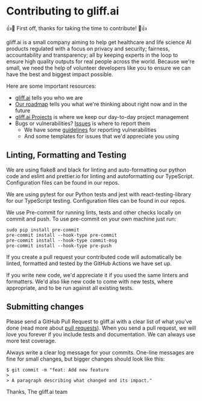 # Contributing to gliff.ai

:+1::tada: First off, thanks for taking the time to contribute! :tada::+1:

gliff.ai is a small company aiming to help get healthcare and life science AI products regulated with a focus on privacy and security; fairness, accountability and transparency; all by keeping experts in the loop to ensure high quality outputs for real people across the world.
Because we're small, we need the help of volunteer developers like you to ensure we can have the best and biggest impact possible.

Here are some important resources:

- [gliff.ai](https://gliff.ai) tells you who we are
- [Our roadmap](https://github.com/gliff-ai/roadmaplist) tells you what we're thinking about right now and in the future
- [gliff.ai Projects](https://github.com/orgs/gliff-ai/projects) is where we keep our day-to-day project management
- Bugs or vulnerabilities? [Issues](https://github.com/gliff-ai/gliff-ai/issues) is where to report them
  - We have some [guidelines](https://github.com/gliff-ai/.github/SECURITY.md) for reporting vulnerabilities
  - And some templates for issues that we'd appreciate you using

## Linting, Formatting and Testing

We are using flake8 and black for linting and auto-formatting our python code and eslint and prettier.io for linting and autoformatting our TypeScript.
Configuration files can be found in our repos.

We are using pytest for our Python tests and jest with react-testing-library for our TypeScript testing.
Configuration files can be found in our repos.

We use Pre-commit for running lints, tests and other checks locally on commit and push.
To use pre-commit on your own machine just run:

    sudo pip install pre-commit
    pre-commit install --hook-type pre-commit
    pre-commit install --hook-type commit-msg
    pre-commit install --hook-type pre-push

If you create a pull request your contributed code will automatically be linted, formatted and tested by the GitHub Actions we have set up.

If you write new code, we'd appreciate it if you used the same linters and formatters.
We'd also like new code to come with new tests, where appropriate, and to be run against all existing tests.

## Submitting changes

Please send a GitHub Pull Request to gliff.ai with a clear list of what you've done (read more about [pull requests](http://help.github.com/pull-requests/)).
When you send a pull request, we will love you forever if you include tests and documentation.
We can always use more test coverage.

Always write a clear log message for your commits.
One-line messages are fine for small changes, but bigger changes should look like this:

    $ git commit -m "feat: Add new feature
    >
    > A paragraph describing what changed and its impact."

Thanks,
The gliff.ai team
